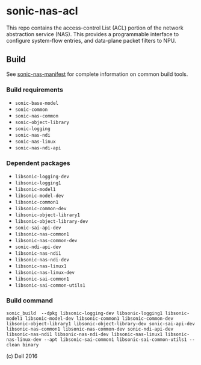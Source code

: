 sonic-nas-acl
===============

This repo contains the access-control List (ACL) portion of the network abstraction service (NAS). This provides a programmable interface to configure system-flow entries, and data-plane packet filters to NPU. 

Build
---------
See [sonic-nas-manifest](https://github.com/Azure/sonic-nas-manifest) for complete information on common build tools.

### Build requirements
* `sonic-base-model`
* `sonic-common`
* `sonic-nas-common`
* `sonic-object-library`
* `sonic-logging`
* `sonic-nas-ndi`
* `sonic-nas-linux`
* `sonic-nas-ndi-api`

### Dependent packages
* `libsonic-logging-dev` 
* `libsonic-logging1` 
* `libsonic-model1` 
* `libsonic-model-dev` 
* `libsonic-common1` 
* `libsonic-common-dev` 
* `libsonic-object-library1` 
* `libsonic-object-library-dev` 
* `sonic-sai-api-dev` 
* `libsonic-nas-common1` 
* `libsonic-nas-common-dev` 
* `sonic-ndi-api-dev`  
* `libsonic-nas-ndi1` 
* `libsonic-nas-ndi-dev` 
* `libsonic-nas-linux1` 
* `libsonic-nas-linux-dev` 
* `libsonic-sai-common1` 
* `libsonic-sai-common-utils1`

### Build command
    sonic_build  --dpkg libsonic-logging-dev libsonic-logging1 libsonic-model1 libsonic-model-dev libsonic-common1 libsonic-common-dev libsonic-object-library1 libsonic-object-library-dev sonic-sai-api-dev libsonic-nas-common1 libsonic-nas-common-dev sonic-ndi-api-dev  libsonic-nas-ndi1 libsonic-nas-ndi-dev libsonic-nas-linux1 libsonic-nas-linux-dev --apt libsonic-sai-common1 libsonic-sai-common-utils1 -- clean binary

(c) Dell 2016
